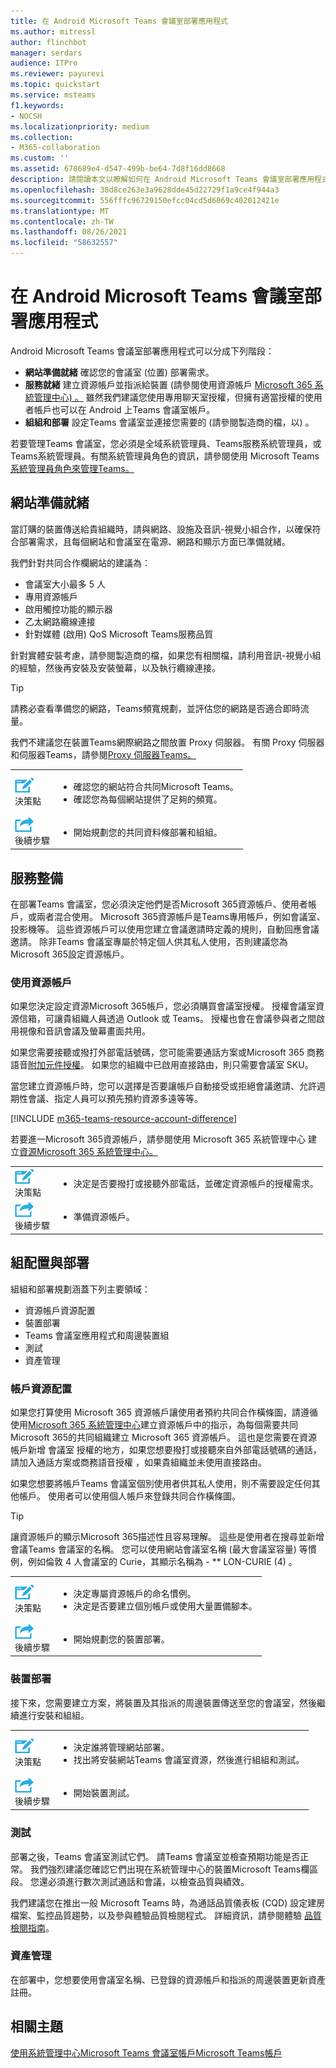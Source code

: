 ```yaml
---
title: 在 Android Microsoft Teams 會議室部署應用程式
ms.author: mitressl
author: flinchbot
manager: serdars
audience: ITPro
ms.reviewer: payurevi
ms.topic: quickstart
ms.service: msteams
f1.keywords:
- NOCSH
ms.localizationpriority: medium
ms.collection:
- M365-collaboration
ms.custom: ''
ms.assetid: 678689e4-d547-499b-be64-7d8f16dd8668
description: 請閱讀本文以瞭解如何在 Android Microsoft Teams 會議室部署應用程式。
ms.openlocfilehash: 38d8ce263e3a9628dde45d22729f1a9ce4f944a3
ms.sourcegitcommit: 556fffc96729150efcc04cd5d6069c402012421e
ms.translationtype: MT
ms.contentlocale: zh-TW
ms.lasthandoff: 08/26/2021
ms.locfileid: "58632557"
---
```

# <a name="deploy-microsoft-teams-rooms-on-android"></a>在 Android Microsoft Teams 會議室部署應用程式

Android Microsoft Teams 會議室部署應用程式可以分成下列階段：

- **網站準備就緒** 確認您的會議室 (位置) 部署需求。
- **服務就緒** 建立資源帳戶並指派給裝置 (請參閱使用資源帳戶 [Microsoft 365 系統管理中心) 。](resource-account-ui.md) 雖然我們建議您使用專用聊天室授權，但擁有適當授權的使用者帳戶也可以在 Android 上Teams 會議室帳戶。
- **組組和部署** 設定Teams 會議室並連接您需要的 (請參閱製造商的檔，以) 。

若要管理Teams 會議室，您必須是全域系統管理員、Teams服務系統管理員，或Teams系統管理員。有關系統管理員角色的資訊，請參閱使用 Microsoft Teams[系統管理員角色來管理Teams。](../using-admin-roles.md)

## <a name="site-readiness"></a>網站準備就緒

當訂購的裝置傳送給貴組織時，請與網路、設施及音訊-視覺小組合作，以確保符合部署需求，且每個網站和會議室在電源、網路和顯示方面已準備就緒。

我們針對共同合作欄網站的建議為：

- 會議室大小最多 5 人
- 專用資源帳戶
- 啟用觸控功能的顯示器
- 乙太網路纜線連接
- 針對媒體 (啟用) QoS Microsoft Teams服務品質

針對實體安裝考慮，請參閱製造商的檔，如果您有相關檔，請利用音訊-視覺小組的經驗，然後再安裝及安裝螢幕，以及執行纜線連接。

> [!TIP]
> 請務必查看準備您的網路，Teams頻寬規劃，並評估您的網路是否適合即時流量。 [](../prepare-network.md)
>
> 我們不建議您在裝置Teams網際網路之間放置 Proxy 伺服器。 有關 Proxy 伺服器和伺服器Teams，請參閱[Proxy 伺服器Teams。](../proxy-servers-for-skype-for-business-online.md)

|    |     |
|-----------|------------|
| ![描繪決策點的圖示](../media/audio_conferencing_image7.png) <br/>決策點|<ul><li>確認您的網站符合共同Microsoft Teams。</li><li>確認您為每個網站提供了足夠的頻寬。</li></ul>|
| ![描述下一個步驟的圖示](../media/audio_conferencing_image9.png)<br/>後續步驟|<ul><li>開始規劃您的共同資料條部署和組組。</li></ul>|

## <a name="service-readiness"></a>服務整備

在部署Teams 會議室，您必須決定他們是否Microsoft 365資源帳戶、使用者帳戶，或兩者混合使用。 Microsoft 365資源帳戶是Teams專用帳戶，例如會議室、投影機等。 這些資源帳戶可以使用您建立會議邀請時定義的規則，自動回應會議邀請。 除非Teams 會議室專屬於特定個人供其私人使用，否則建議您為Microsoft 365設定資源帳戶。

### <a name="using-a-resource-account"></a>使用資源帳戶

如果您決定設定資源Microsoft 365帳戶，您必須購買會議室授權。 授權會議室資源信箱，可讓貴組織人員透過 Outlook 或 Teams。 授權也會在會議參與者之間啟用視像和音訊會議及螢幕畫面共用。

如果您需要接聽或撥打外部電話號碼，您可能需要通話方案或Microsoft 365 商務語音[附加元件授權](../teams-add-on-licensing/microsoft-teams-add-on-licensing.md?tabs=small-business)。 如果您的組織中已啟用直接路由，則只需要會議室 SKU。

當您建立資源帳戶時，您可以選擇是否要讓帳戶自動接受或拒絕會議邀請、允許週期性會議、指定人員可以預先預約資源多遠等等。

[!INCLUDE [m365-teams-resource-account-difference](../includes/m365-teams-resource-account-difference.md)]

若要進一Microsoft 365資源帳戶，請參閱使用 Microsoft 365 系統管理中心 建立[資源Microsoft 365 系統管理中心。](resource-account-ui.md)

|    |     |
|-----------|------------|
| ![描繪決策點的圖示](../media/audio_conferencing_image7.png) <br/>決策點|<ul><li>決定是否要撥打或接聽外部電話，並確定資源帳戶的授權需求。</li></ul>|
| ![描述下一個步驟的圖示](../media/audio_conferencing_image9.png)<br/>後續步驟|<ul><li>準備資源帳戶。</li></ul>|

## <a name="configuration-and-deployment"></a>組配置與部署

組組和部署規劃涵蓋下列主要領域：

- 資源帳戶資源配置
- 裝置部署
- Teams 會議室應用程式和周邊裝置組
- 測試
- 資產管理

### <a name="account-provisioning"></a>帳戶資源配置

如果您打算使用 Microsoft 365 資源帳戶讓使用者預約共同合作橫條圖，請遵循使用[Microsoft 365 系統管理中心](resource-account-ui.md)建立資源帳戶中的指示，為每個需要共同Microsoft 365的共同組織建立 Microsoft 365 資源帳戶。 這也是您需要在資源帳戶新增 會議室 授權的地方，如果您想要撥打或接聽來自外部電話號碼的通話，請加入通話方案或商務語音授權 ，如果貴組織並未使用直接路由。

如果您想要將帳戶Teams 會議室個別使用者供其私人使用，則不需要設定任何其他帳戶。 使用者可以使用個人帳戶來登錄共同合作橫條圖。

> [!TIP]
> 讓資源帳戶的顯示Microsoft 365描述性且容易理解。 這些是使用者在搜尋並新增會議Teams 會議室的名稱。 您可以使用網站會議室名稱 (最大會議室容量) 等慣例，例如倫敦 4 人會議室的 Curie，其顯示名稱為 - ** LON-CURIE (4) 。 

|    |     |
|-----------|------------|
| ![描繪決策點的圖示](../media/audio_conferencing_image7.png) <br/>決策點|<ul><li>決定專屬資源帳戶的命名慣例。</li><li>決定是否要建立個別帳戶或使用大量置備腳本。</li></ul>|
| ![描述下一個步驟的圖示](../media/audio_conferencing_image9.png)<br/>後續步驟|<ul><li>開始規劃您的裝置部署。</li></ul>|

### <a name="device-deployment"></a>裝置部署

接下來，您需要建立方案，將裝置及其指派的周邊裝置傳送至您的會議室，然後繼續進行安裝和組組。

|    |     |
|-----------|------------|
| ![描繪決策點的圖示](../media/audio_conferencing_image7.png) <br/>決策點|<ul><li>決定誰將管理網站部署。</li><li> 找出將安裝網站Teams 會議室資源，然後進行組組和測試。</li></ul>|
| ![描述下一個步驟的圖示](../media/audio_conferencing_image9.png)<br/>後續步驟|<ul><li>開始裝置測試。</li></ul>|

### <a name="testing"></a>測試

部署之後，Teams 會議室測試它們。 請Teams 會議室並檢查預期功能是否正常。 我們強烈建議您確認它們出現在系統管理中心的裝置Microsoft Teams欄區段。  您還必須進行數次測試通話和會議，以檢查品質與績效。

我們建議您在推出一般 Microsoft Teams 時，為通話品質儀表板 (CQD) 設定建房檔案、監控品質趨勢，以及參與體驗品質檢閱程式。 詳細資訊，請參閱體驗 [品質檢閱指南](../quality-of-experience-review-guide.md)。

### <a name="asset-management"></a>資產管理

在部署中，您想要使用會議室名稱、已登錄的資源帳戶和指派的周邊裝置更新資產註冊。

## <a name="related-topics"></a>相關主題

[使用系統管理中心Microsoft Teams 會議室帳戶Microsoft Teams帳戶](resource-account-ui.md)

<!-- [Configure accounts for collaboration bars for Microsoft Teams using PowerShell](resource-account-ps.md) -->